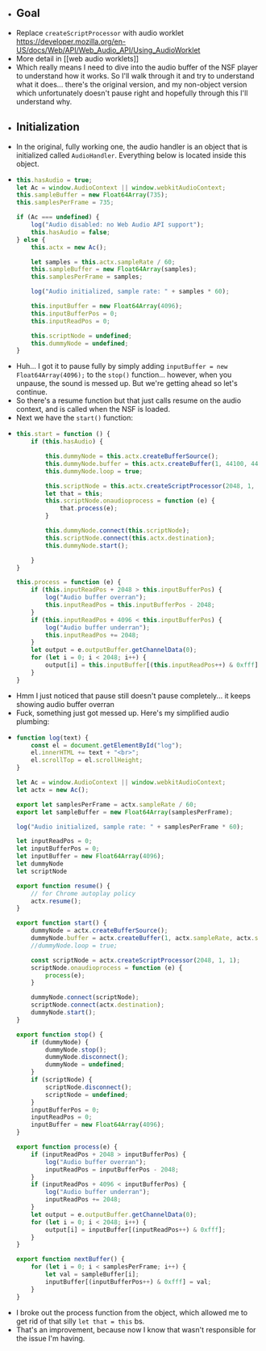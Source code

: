 - ## Goal
- Replace `createScriptProcessor` with audio worklet https://developer.mozilla.org/en-US/docs/Web/API/Web_Audio_API/Using_AudioWorklet
- More detail in [[web audio worklets]]
- Which really means I need to dive into the audio buffer of the NSF player to understand how it works. So I'll walk through it and try to understand what it does... there's the original version, and my non-object version which unfortunately doesn't pause right and hopefully through this I'll understand why.
- ## Initialization
- In the original, fully working one, the audio handler is an object that is initialized called `AudioHandler`. Everything below is located inside this object.
- ```js
  this.hasAudio = true;
  let Ac = window.AudioContext || window.webkitAudioContext;
  this.sampleBuffer = new Float64Array(735);
  this.samplesPerFrame = 735;
  
  if (Ac === undefined) {
      log("Audio disabled: no Web Audio API support");
      this.hasAudio = false;
  } else {
      this.actx = new Ac();
  
      let samples = this.actx.sampleRate / 60;
      this.sampleBuffer = new Float64Array(samples);
      this.samplesPerFrame = samples;
  
      log("Audio initialized, sample rate: " + samples * 60);
  
      this.inputBuffer = new Float64Array(4096);
      this.inputBufferPos = 0;
      this.inputReadPos = 0;
  
      this.scriptNode = undefined;
      this.dummyNode = undefined;
  }
  ```
- Huh... I got it to pause fully by simply adding `inputBuffer = new Float64Array(4096);` to the `stop()` function... however, when you unpause, the sound is messed up. But we're getting ahead so let's continue.
- So there's a resume function but that just calls resume on the audio context, and is called when the NSF is loaded.
- Next we have the `start()` function:
- ```js
  this.start = function () {
      if (this.hasAudio) {
  
          this.dummyNode = this.actx.createBufferSource();
          this.dummyNode.buffer = this.actx.createBuffer(1, 44100, 44100);
          this.dummyNode.loop = true;
  
          this.scriptNode = this.actx.createScriptProcessor(2048, 1, 1);
          let that = this;
          this.scriptNode.onaudioprocess = function (e) {
              that.process(e);
          }
  
          this.dummyNode.connect(this.scriptNode);
          this.scriptNode.connect(this.actx.destination);
          this.dummyNode.start();
  
      }
  }
  
  this.process = function (e) {
      if (this.inputReadPos + 2048 > this.inputBufferPos) {
          log("Audio buffer overran");
          this.inputReadPos = this.inputBufferPos - 2048;
      }
      if (this.inputReadPos + 4096 < this.inputBufferPos) {
          log("Audio buffer underran");
          this.inputReadPos += 2048;
      }
      let output = e.outputBuffer.getChannelData(0);
      for (let i = 0; i < 2048; i++) {
          output[i] = this.inputBuffer[(this.inputReadPos++) & 0xfff];
      }
  }
  ```
- Hmm I just noticed that pause still doesn't pause completely... it keeps showing audio buffer overran
- Fuck, something just got messed up. Here's my simplified audio plumbing:
- ```js
  function log(text) {
      const el = document.getElementById("log");
      el.innerHTML += text + "<br>";
      el.scrollTop = el.scrollHeight;
  }
  
  let Ac = window.AudioContext || window.webkitAudioContext;
  let actx = new Ac();
  
  export let samplesPerFrame = actx.sampleRate / 60;
  export let sampleBuffer = new Float64Array(samplesPerFrame);
  
  log("Audio initialized, sample rate: " + samplesPerFrame * 60);
  
  let inputReadPos = 0;
  let inputBufferPos = 0;
  let inputBuffer = new Float64Array(4096);
  let dummyNode
  let scriptNode
  
  export function resume() {
      // for Chrome autoplay policy
      actx.resume();
  }
  
  export function start() {
      dummyNode = actx.createBufferSource();
      dummyNode.buffer = actx.createBuffer(1, actx.sampleRate, actx.sampleRate);
      //dummyNode.loop = true;
  
      const scriptNode = actx.createScriptProcessor(2048, 1, 1);
      scriptNode.onaudioprocess = function (e) {
          process(e);
      }
  
      dummyNode.connect(scriptNode);
      scriptNode.connect(actx.destination);
      dummyNode.start();
  }
  
  export function stop() {
      if (dummyNode) {
          dummyNode.stop();
          dummyNode.disconnect();
          dummyNode = undefined;
      }
      if (scriptNode) {
          scriptNode.disconnect();
          scriptNode = undefined;
      }
      inputBufferPos = 0;
      inputReadPos = 0;
      inputBuffer = new Float64Array(4096);
  }
  
  export function process(e) {
      if (inputReadPos + 2048 > inputBufferPos) {
          log("Audio buffer overran");
          inputReadPos = inputBufferPos - 2048;
      }
      if (inputReadPos + 4096 < inputBufferPos) {
          log("Audio buffer underran");
          inputReadPos += 2048;
      }
      let output = e.outputBuffer.getChannelData(0);
      for (let i = 0; i < 2048; i++) {
          output[i] = inputBuffer[(inputReadPos++) & 0xfff];
      }
  }
  
  export function nextBuffer() {
      for (let i = 0; i < samplesPerFrame; i++) {
          let val = sampleBuffer[i];
          inputBuffer[(inputBufferPos++) & 0xfff] = val;
      }
  }
  ```
- I broke out the process function from the object, which allowed me to get rid of that silly `let that = this` bs.
- That's an improvement, because now I know that wasn't responsible for the issue I'm having.